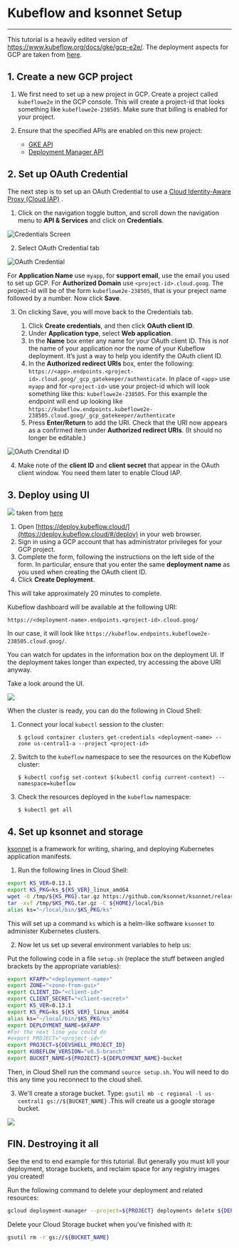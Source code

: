 # Kubeflow and ksonnet Setup

---

This tutorial is a heavily edited version of <https://www.kubeflow.org/docs/gke/gcp-e2e/>. The deployment aspects for GCP are taken from [here](https://www.kubeflow.org/docs/gke/deploy/).

## 1. Create a new GCP project

1. We first need to set up a new project in GCP. Create a project called `kubeflowe2e` in the GCP console. This will create a project-id that looks something like `kubeflowe2e-238505`. Make sure that billing is enabled for your project.

2. Ensure that the specified APIs are enabled on this new project:
   - [GKE API](https://console.cloud.google.com/apis/library/container.googleapis.com)
   - [Deployment Manager API](https://console.cloud.google.com/apis/library/deploymentmanager.googleapis.com)

## 2. Set up OAuth Credential

The next step is to set up an OAuth Credential to use a [Cloud Identity-Aware Proxy (Cloud IAP)](https://cloud.google.com/iap/docs/) .

1. Click on the navigation toggle button, and scroll down the navigation menu to **API & Services** and click on **Credentials**.

![Credentials Screen](./images/credentials-menu.png)

2. Select OAuth Credential tab

![OAuth Credential](./images/oauth-menu.png)

For **Application Name** use `myapp`, for **support email**, use the email you used to set up GCP. For **Authorized Domain** use `<project-id>.cloud.goog`. The project-id will be of the form `kubeflowe2e-238505`, that is your preject name followed by a number. Now click **Save**.

3. On clicking Save, you will move back to the Credentials tab.

   1. Click **Create credentials**, and then click **OAuth client ID**.
   2. Under **Application type**, select **Web application**.
   3. In the **Name** box enter any name for your OAuth client ID. This is _not_ the name of your application nor the name of your Kubeflow deployment. It’s just a way to help you identify the OAuth client ID.
   4. In the **Authorized redirect URIs** box, enter the following: `https://<app>.endpoints.<project-id>.cloud.goog/_gcp_gatekeeper/authenticate`. In place of `<app>` use `myapp` and for `<project-id>` use your project-id which will look something like this: `kubeflowe2e-238505`. For this example the endpoint will end up looking like `https://kubeflow.endpoints.kubeflowe2e-238505.cloud.goog/_gcp_gatekeeper/authenticate`
   5. Press **Enter/Return** to add the URI. Check that the URI now appears as a confirmed item under **Authorized redirect URIs**. (It should no longer be editable.)

![OAuth Crendital ID](./images/oauth-client-id.png)

4. Make note of the **client ID** and **client secret** that appear in the OAuth client window. You need them later to enable Cloud IAP.

## 3. Deploy using UI

![](images/deploy.kubeflow.cloud.png)
taken from [here](https://www.kubeflow.org/docs/gke/deploy/deploy-ui/)

1.  Open [https://deploy.kubeflow.cloud/](https://deploy.kubeflow.cloud/#/deploy) in your web browser.
2.  Sign in using a GCP account that has administrator privileges for your GCP project.
3.  Complete the form, following the instructions on the left side of the form. In particular, ensure that you enter the same **deployment name** as you used when creating the OAuth client ID.
4.  Click **Create Deployment**.

This will take approximately 20 minutes to complete.

Kubeflow dashboard will be available at the following URI:

```
https://<deployment-name>.endpoints.<project-id>.cloud.goog/
```

In our case, it will look like `https://kubeflow.endpoints.kubeflowe2e-238505.cloud.goog/`.

You can watch for updates in the information box on the deployment UI. If the deployment takes longer than expected, try accessing the above URI anyway.

Take a look around the UI.

![](images/kfdash.png)

When the cluster is ready, you can do the following in Cloud Shell:

1. Connect your local `kubectl` session to the cluster:

   `$ gcloud container clusters get-credentials <deployment-name> --zone us-central1-a --project <project-id>`

2. Switch to the `kubeflow` namespace to see the resources on the Kubeflow cluster:

   `$ kubectl config set-context $(kubectl config current-context) --namespace=kubeflow`

3. Check the resources deployed in the `kubeflow` namespace:

   `$ kubectl get all`

## 4. Set up ksonnet and storage

[ksonnet](https://ksonnet.io/) is a framework for writing, sharing, and deploying Kubernetes application manifests.

1. Run the following lines in Cloud Shell:

```bash
export KS_VER=0.13.1
export KS_PKG=ks_${KS_VER}_linux_amd64
wget -O /tmp/${KS_PKG}.tar.gz https://github.com/ksonnet/ksonnet/releases/download/v${KS_VER}/${KS_PKG}.tar.gz
tar -xvf /tmp/$KS_PKG.tar.gz -C ${HOME}/local/bin
alias ks="~/local/bin/$KS_PKG/ks"
```

This will set up a command `ks` which is a helm-like software `ksonnet` to administer Kubernetes clusters.

2. Now let us set up several environment variables to help us:

Put the following code in a file `setup.sh` (replace the stuff between angled brackets by the appropriate variables):

```bash
export KFAPP="<deployement-name>"
export ZONE="<zone-from-gui>"
export CLIENT_ID="<client-id>"
export CLIENT_SECRET="<client-secret>"
export KS_VER=0.13.1
export KS_PKG=ks_${KS_VER}_linux_amd64
alias ks="~/local/bin/$KS_PKG/ks"
export DEPLOYMENT_NAME=$KFAPP
#For the next line you could do
#export PROJECT="<project-id>"
export PROJECT=${DEVSHELL_PROJECT_ID}
export KUBEFLOW_VERSION="v0.5-branch"
export BUCKET_NAME=${PROJECT}-${DEPLOYMENT_NAME}-bucket
```

Then, in Cloud Shell run the command `source setup.sh`. You will need to do this any time you reconnect to the cloud shell.

3. We'll create a storage bucket. Type: `gsutil mb -c regional -l us-central1 gs://${BUCKET_NAME}` .This will create us a google storage bucket.

![](images/kubectlkfns.png)

## FIN. Destroying it all

See the end to end example for this tutorial. But generally you must kill your deployment, storage buckets, and reclaim space for any registry images you created!

Run the following command to delete your deployment and related resources:

```bash
gcloud deployment-manager --project=${PROJECT} deployments delete ${DEPLOYMENT_NAME}
```

Delete your Cloud Storage bucket when you’ve finished with it:

```bash
gsutil rm -r gs://${BUCKET_NAME}
```
